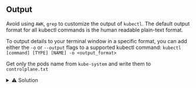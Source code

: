 ## Output

Avoid using `AWK`, `grep` to customize the output of `kubectl`.
The default output format for all kubectl commands is the human readable plain-text format.

To output details to your terminal window in a specific format, you can add either the `-o` or `--output` flags to a supported kubectl command: `kubectl [command] [TYPE] [NAME] -o <output_format>`

Get only the pods name from `kube-system` and write them to `controlplane.txt`

<details>
<summary>⚠️ Solution</summary>
Get name: <code>kubectl -n kube-system get po -oname</code>
<br>
Get table with custom columns: <code>kubectl -n kube-system get po -o=custom-columns=NAME:.metadata.name</code>
<br>
Get table with custom columns: <code>kubectl -n kube-system get pods -o custom-columns=:metadata.name</code>
<br>
Get using go template:<code>kubectl get po -A -o go-template='{{range .items}} --> {{.metadata.name}} in namespace: {{.metadata.namespace}}{{"\n"}}{{end}}'</code>
</details>

